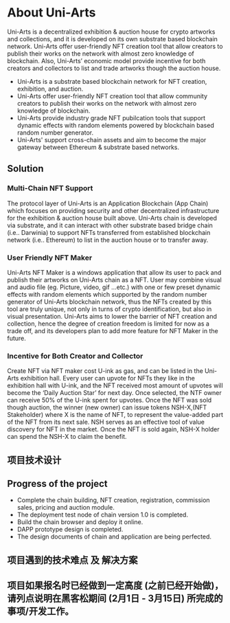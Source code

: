 # About Uni-Arts
Uni-Arts is a decentralized exhibition & auction house for crypto artworks and collections, and it is developed on its own substrate based blockchain network. Uni-Arts offer user-friendly NFT creation tool that allow creators to publish their works on the network with almost zero knowledge of blockchain. Also, Uni-Arts’ economic model provide incentive for both creators and collectors to list and trade artworks though the auction house.

* Uni-Arts is a substrate based blockchain network for NFT creation, exhibition, and auction. 
* Uni-Arts offer user-friendly NFT creation tool that allow community creators to publish their works on the network with almost zero knowledge of blockchain.  
* Uni-Arts provide industry grade NFT pubilcation tools that support dynamic effects with random elements powered by blockchain based random number generator. 
* Uni-Arts' support cross-chain assets and aim to become the major gateway between Ethereum & substrate based networks.

## Solution

### Multi-Chain NFT Support
The protocol layer of Uni-Arts is an Application Blockchain (App Chain) which focuses on providing security and other decentralized infrastructure for the exhibition & auction house built above. Uni-Arts chain is developed via substrate, and it can interact with other substrate based bridge chain (i.e.. Darwinia) to support NFTs transferred from established blockchain network (i.e.. Ethereum) to list in the auction house or to transfer away.

### User Friendly NFT Maker
Uni-Arts NFT Maker is a windows application that allow its user to pack and publish their artworks on Uni-Arts chain as a NFT. User may combine visual and audio file (eg. Picture, video, gif …etc.) with one or few preset dynamic effects with random elements which supported by the random number generator of Uni-Arts blockchain network, thus the NFTs created by this tool are truly unique, not only in turns of crypto identification, but also in visual presentation. Uni-Arts aims to lower the barrier of NFT creation and collection, hence the degree of creation freedom is limited for now as a trade off, and its developers plan to add more feature for NFT Maker in the future.

### Incentive for Both Creator and Collector
Create NFT via NFT maker cost U-ink as gas, and can be listed in the Uni-Arts exhibition hall. Every user can upvote for NFTs they like in the exhibition hall with U-ink, and the NFT received most amount of upvotes will become the ‘Daily Auction Star’ for next day. Once selected, the NTF owner can receive 50% of the U-ink spent for upvotes.
Once the NFT was sold though auction, the winner (new owner) can issue tokens NSH-X,(NFT Stakeholder) where X is the name of NFT, to represent the value-added part of the NFT from its next sale. NSH serves as an effective tool of value discovery for NFT in the market. Once the NFT is sold again, NSH-X holder can spend the NSH-X to claim the benefit.

## 项目技术设计

## Progress of the project

* Complete the chain building, NFT creation, registration, commission sales, pricing and auction module.
* The deployment test node of chain version 1.0 is completed.
* Build the chain browser and deploy it online.
* DAPP prototype design is completed.
* The design documents of chain and application are being perfected.


## 项目遇到的技术难点 及 解决方案

## 项目如果报名时已经做到一定高度 (之前已经开始做)，请列点说明在黑客松期间 (2月1日 - 3月15日) 所完成的事项/开发工作。



